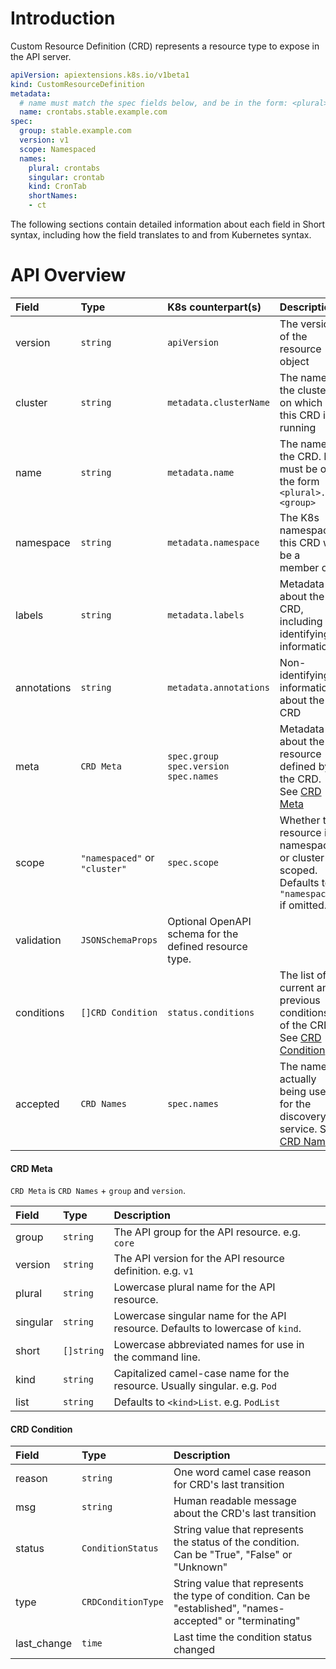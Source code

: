 # Introduction

Custom Resource Definition (CRD) represents a resource type to expose in the API server.

```yaml
apiVersion: apiextensions.k8s.io/v1beta1
kind: CustomResourceDefinition
metadata:
  # name must match the spec fields below, and be in the form: <plural>.<group>
  name: crontabs.stable.example.com
spec:
  group: stable.example.com
  version: v1
  scope: Namespaced
  names:
    plural: crontabs
    singular: crontab
    kind: CronTab
    shortNames:
    - ct
```

The following sections contain detailed information about each field in Short syntax, including how the field translates to and from Kubernetes syntax.

# API Overview


| Field | Type | K8s counterpart(s) | Description         |
|:------|:-----|:--------|:-----------------------|
|version| `string` | `apiVersion` | The version of the resource object | 
|cluster| `string` | `metadata.clusterName` | The name of the cluster on which this CRD is running |
|name | `string` | `metadata.name`| The name of the CRD. It must be of the form `<plural>.<group>` | 
|namespace | `string` | `metadata.namespace` | The K8s namespace this CRD will be a member of | 
|labels | `string` | `metadata.labels`| Metadata about the CRD, including identifying information | 
|annotations| `string` | `metadata.annotations`| Non-identifying information about the CRD |
|meta| `CRD Meta` | `spec.group` `spec.version` `spec.names` | Metadata about the resource defined by the CRD. See [CRD Meta](#crd-meta) |
|scope| `"namespaced"` or `"cluster"` | `spec.scope` | Whether the resource is namespaced or cluster-scoped. Defaults to `"namespaced"` if omitted. |
|validation| `JSONSchemaProps` | Optional OpenAPI schema for the defined resource type. |
|conditions| `[]CRD Condition`| `status.conditions` | The list of current and previous conditions of the CRD. See [CRD Condition](#crd-condition) |
|accepted| `CRD Names` | `spec.names` | The names actually being used for the discovery service. See [CRD Names](#crd-meta) |

#### CRD Meta

`CRD Meta` is `CRD Names` + `group` and `version`.

| Field | Type |  Description         |
|:------|:-----|:--------|
|group| `string` | The API group for the API resource. e.g. `core` |
|version| `string` | The API version for the API resource definition. e.g. `v1` |
|plural| `string` | Lowercase plural name for the API resource. |
|singular| `string` | Lowercase singular name for the API resource. Defaults to lowercase of `kind`. |
|short| `[]string` | Lowercase abbreviated names for use in the command line. |
|kind| `string` | Capitalized camel-case name for the resource. Usually singular. e.g. `Pod` |
|list| `string`| Defaults to `<kind>List`. e.g. `PodList` |

#### CRD Condition

| Field | Type |  Description         |
|:------|:-----|:--------|
| reason| `string` | One word camel case reason for CRD's last transition |
| msg | `string` | Human readable message about the CRD's last transition |
| status | `ConditionStatus` | String value that represents the status of the condition. Can be "True", "False" or "Unknown" |
| type | `CRDConditionType` | String value that represents the type of condition. Can be "established", "names-accepted" or "terminating" |
| last_change | `time` | Last time the condition status changed |


